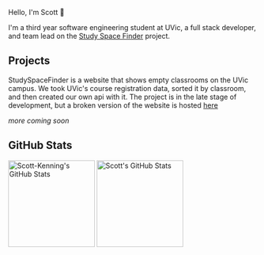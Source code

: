 Hello, I'm Scott 👋

I'm a third year software engineering student at UVic, a full stack developer, and team lead on the [Study Space Finder](https://github.com/VikeLabs/StudySpaceFinder) project.

## Projects
StudySpaceFinder is a website that shows empty classrooms on the UVic campus. We took UVic's course registration data, sorted it by classroom, and then created our own api with it. The project is in the late stage of development, but a broken version of the website is hosted [here](https://study-space-finder.vercel.app)

*more coming soon*

## GitHub Stats
<p align="left">
   <img align="center" height="175" alt="Scott-Kenning's GitHub Stats" src="https://github-readme-stats.vercel.app/api?username=Scott-Kenning&theme=github_dark&show_icons=true&count_private=true&disable_animations=true&include_all_commits=true" />

  <img align="center" height="175" alt="Scott's GitHub Stats" src="https://github-readme-stats.vercel.app/api/top-langs/?username=Scott-Kenning&layout=compact&theme=github_dark" />
</p>
